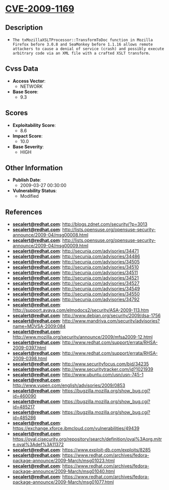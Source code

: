 
# [CVE-2009-1169](http://blogs.zdnet.com/security/?p=3013)

## Description

- `The txMozillaXSLTProcessor::TransformToDoc function in Mozilla Firefox before 3.0.8 and SeaMonkey before 1.1.16 allows remote attackers to cause a denial of service (crash) and possibly execute arbitrary code via an XML file with a crafted XSLT transform.`

## Cvss Data

- **Access Vector**:
  - NETWORK
- **Base Score**:
  - 9.3

## Scores

- **Exploitability Score**:
  - 8.6
- **Impact Score**:
  - 10.0
- **Base Severity**:
  - HIGH

## Other Information

- **Publish Date**:
  - 2009-03-27 00:30:00
- **Vulnerability Status**:
  - Modified

## References

- **secalert@redhat.com**: http://blogs.zdnet.com/security/?p=3013
- **secalert@redhat.com**: http://lists.opensuse.org/opensuse-security-announce/2009-04/msg00008.html
- **secalert@redhat.com**: http://lists.opensuse.org/opensuse-security-announce/2009-04/msg00009.html
- **secalert@redhat.com**: http://secunia.com/advisories/34471
- **secalert@redhat.com**: http://secunia.com/advisories/34486
- **secalert@redhat.com**: http://secunia.com/advisories/34505
- **secalert@redhat.com**: http://secunia.com/advisories/34510
- **secalert@redhat.com**: http://secunia.com/advisories/34511
- **secalert@redhat.com**: http://secunia.com/advisories/34521
- **secalert@redhat.com**: http://secunia.com/advisories/34527
- **secalert@redhat.com**: http://secunia.com/advisories/34549
- **secalert@redhat.com**: http://secunia.com/advisories/34550
- **secalert@redhat.com**: http://secunia.com/advisories/34792
- **secalert@redhat.com**: http://support.avaya.com/elmodocs2/security/ASA-2009-113.htm
- **secalert@redhat.com**: http://www.debian.org/security/2009/dsa-1756
- **secalert@redhat.com**: http://www.mandriva.com/security/advisories?name=MDVSA-2009:084
- **secalert@redhat.com**: http://www.mozilla.org/security/announce/2009/mfsa2009-12.html
- **secalert@redhat.com**: http://www.redhat.com/support/errata/RHSA-2009-0397.html
- **secalert@redhat.com**: http://www.redhat.com/support/errata/RHSA-2009-0398.html
- **secalert@redhat.com**: http://www.securityfocus.com/bid/34235
- **secalert@redhat.com**: http://www.securitytracker.com/id?1021939
- **secalert@redhat.com**: http://www.ubuntu.com/usn/usn-745-1
- **secalert@redhat.com**: http://www.vupen.com/english/advisories/2009/0853
- **secalert@redhat.com**: https://bugzilla.mozilla.org/show_bug.cgi?id=460090
- **secalert@redhat.com**: https://bugzilla.mozilla.org/show_bug.cgi?id=485217
- **secalert@redhat.com**: https://bugzilla.mozilla.org/show_bug.cgi?id=485286
- **secalert@redhat.com**: https://exchange.xforce.ibmcloud.com/vulnerabilities/49439
- **secalert@redhat.com**: https://oval.cisecurity.org/repository/search/definition/oval%3Aorg.mitre.oval%3Adef%3A11372
- **secalert@redhat.com**: https://www.exploit-db.com/exploits/8285
- **secalert@redhat.com**: https://www.redhat.com/archives/fedora-package-announce/2009-March/msg01023.html
- **secalert@redhat.com**: https://www.redhat.com/archives/fedora-package-announce/2009-March/msg01040.html
- **secalert@redhat.com**: https://www.redhat.com/archives/fedora-package-announce/2009-March/msg01077.html
